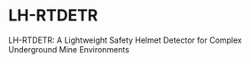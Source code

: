 # LH-RTDETR
LH-RTDETR: A Lightweight Safety Helmet Detector for Complex Underground Mine Environments
